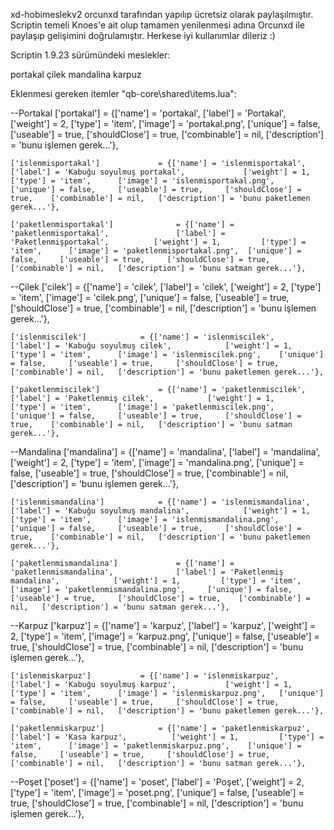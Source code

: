 xd-hobimeslekv2 orcunxd tarafından yapılıp ücretsiz olarak paylaşılmıştır.
Scriptin temeli Knoes'e ait olup tamamen yenilenmesi adına Orcunxd ile paylaşıp gelişimini doğrulamıştır.
Herkese iyi kullanımlar dileriz :)


Scriptin 1.9.23 sürümündeki meslekler:

portakal
çilek
mandalina
karpuz

Eklenmesi gereken itemler "qb-core\shared\items.lua":

--Portakal
	['portakal'] 			     = {['name'] = 'portakal', 			  	        ['label'] = 'Portakal', 			    ['weight'] = 2, 		['type'] = 'item', 		['image'] = 'portakal.png', 	    ['unique'] = false, 	['useable'] = true, 	['shouldClose'] = true,	   ['combinable'] = nil,   ['description'] = 'bunu işlemen gerek...'},

	['islenmisportakal'] 			 = {['name'] = 'islenmisportakal', 			  	['label'] = 'Kabuğu soyulmuş portakal', 			['weight'] = 1, 		['type'] = 'item', 		['image'] = 'islenmisportakal.png', 	['unique'] = false, 	['useable'] = true, 	['shouldClose'] = true,	   ['combinable'] = nil,   ['description'] = 'bunu paketlemen gerek...'},

    ['paketlenmisportakal'] 			 = {['name'] = 'paketlenmisportakal', 			  	['label'] = 'Paketlenmişportakal', 			['weight'] = 1, 		['type'] = 'item', 		['image'] = 'paketlenmisportakal.png', 	['unique'] = false, 	['useable'] = true, 	['shouldClose'] = true,	   ['combinable'] = nil,   ['description'] = 'bunu satman gerek...'},

--Çilek
	['cilek'] 			     = {['name'] = 'cilek', 			  	        ['label'] = 'cilek', 			    ['weight'] = 2, 		['type'] = 'item', 		['image'] = 'cilek.png', 	    ['unique'] = false, 	['useable'] = true, 	['shouldClose'] = true,	   ['combinable'] = nil,   ['description'] = 'bunu işlemen gerek...'},

	['islenmiscilek'] 			 = {['name'] = 'islenmiscilek', 			  	['label'] = 'Kabuğu soyulmuş cilek', 			['weight'] = 1, 		['type'] = 'item', 		['image'] = 'islenmiscilek.png', 	['unique'] = false, 	['useable'] = true, 	['shouldClose'] = true,	   ['combinable'] = nil,   ['description'] = 'bunu paketlemen gerek...'},

    ['paketlenmiscilek'] 			 = {['name'] = 'paketlenmiscilek', 			  	['label'] = 'Paketlenmiş cilek', 			['weight'] = 1, 		['type'] = 'item', 		['image'] = 'paketlenmiscilek.png', 	['unique'] = false, 	['useable'] = true, 	['shouldClose'] = true,	   ['combinable'] = nil,   ['description'] = 'bunu satman gerek...'},

--Mandalina
	['mandalina'] 			     = {['name'] = 'mandalina', 			  	        ['label'] = 'mandalina', 			    ['weight'] = 2, 		['type'] = 'item', 		['image'] = 'mandalina.png', 	    ['unique'] = false, 	['useable'] = true, 	['shouldClose'] = true,	   ['combinable'] = nil,   ['description'] = 'bunu işlemen gerek...'},

	['islenmismandalina'] 			 = {['name'] = 'islenmismandalina', 			  	['label'] = 'Kabuğu soyulmuş mandalina', 			['weight'] = 1, 		['type'] = 'item', 		['image'] = 'islenmismandalina.png', 	['unique'] = false, 	['useable'] = true, 	['shouldClose'] = true,	   ['combinable'] = nil,   ['description'] = 'bunu paketlemen gerek...'},

    ['paketlenmismandalina'] 			 = {['name'] = 'paketlenmismandalina', 			  	['label'] = 'Paketlenmiş mandalina', 			['weight'] = 1, 		['type'] = 'item', 		['image'] = 'paketlenmismandalina.png', 	['unique'] = false, 	['useable'] = true, 	['shouldClose'] = true,	   ['combinable'] = nil,   ['description'] = 'bunu satman gerek...'},

--Karpuz
	['karpuz'] 			     = {['name'] = 'karpuz', 			  	        ['label'] = 'karpuz', 			    ['weight'] = 2, 		['type'] = 'item', 		['image'] = 'karpuz.png', 	    ['unique'] = false, 	['useable'] = true, 	['shouldClose'] = true,	   ['combinable'] = nil,   ['description'] = 'bunu işlemen gerek...'},

	['islenmiskarpuz'] 			 = {['name'] = 'islenmiskarpuz', 			  	['label'] = 'Kabuğu soyulmuş karpuz', 			['weight'] = 1, 		['type'] = 'item', 		['image'] = 'islenmiskarpuz.png', 	['unique'] = false, 	['useable'] = true, 	['shouldClose'] = true,	   ['combinable'] = nil,   ['description'] = 'bunu paketlemen gerek...'},

    ['paketlenmiskarpuz'] 			 = {['name'] = 'paketlenmiskarpuz', 			  	['label'] = 'Kasa karpuz', 			['weight'] = 1, 		['type'] = 'item', 		['image'] = 'paketlenmiskarpuz.png', 	['unique'] = false, 	['useable'] = true, 	['shouldClose'] = true,	   ['combinable'] = nil,   ['description'] = 'bunu satman gerek...'},

--Poşet
	['poset'] 			     = {['name'] = 'poset', 			  	        ['label'] = 'Poşet', 			    ['weight'] = 2, 		['type'] = 'item', 		['image'] = 'poset.png', 	    ['unique'] = false, 	['useable'] = true, 	['shouldClose'] = true,	   ['combinable'] = nil,   ['description'] = 'bunu işlemen gerek...'},


